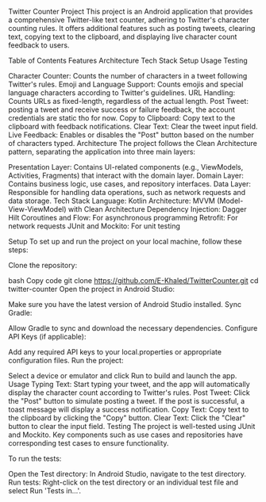 Twitter Counter Project
This project is an Android application that provides a comprehensive Twitter-like text counter, adhering to Twitter's character counting rules. It offers additional features such as posting tweets, clearing text, copying text to the clipboard, and displaying live character count feedback to users.

Table of Contents
Features
Architecture
Tech Stack
Setup
Usage
Testing

Character Counter: Counts the number of characters in a tweet following Twitter's rules.
Emoji and Language Support: Counts emojis and special language characters according to Twitter's guidelines.
URL Handling: Counts URLs as fixed-length, regardless of the actual length.
Post Tweet: posting a tweet and receive success or failure feedback, the account credentials are static tho for now. 
Copy to Clipboard: Copy text to the clipboard with feedback notifications.
Clear Text: Clear the tweet input field.
Live Feedback: Enables or disables the "Post" button based on the number of characters typed.
Architecture
The project follows the Clean Architecture pattern, separating the application into three main layers:

Presentation Layer: Contains UI-related components (e.g., ViewModels, Activities, Fragments) that interact with the domain layer.
Domain Layer: Contains business logic, use cases, and repository interfaces.
Data Layer: Responsible for handling data operations, such as network requests and data storage.
Tech Stack
Language: Kotlin
Architecture: MVVM (Model-View-ViewModel) with Clean Architecture
Dependency Injection: Dagger Hilt
Coroutines and Flow: For asynchronous programming
Retrofit: For network requests
JUnit and Mockito: For unit testing

Setup
To set up and run the project on your local machine, follow these steps:

Clone the repository:

bash
Copy code
git clone https://github.com/E-Khaled/TwitterCounter.git
cd twitter-counter
Open the project in Android Studio:

Make sure you have the latest version of Android Studio installed.
Sync Gradle:

Allow Gradle to sync and download the necessary dependencies.
Configure API Keys (if applicable):

Add any required API keys to your local.properties or appropriate configuration files.
Run the project:

Select a device or emulator and click Run to build and launch the app.
Usage
Typing Text: Start typing your tweet, and the app will automatically display the character count according to Twitter's rules.
Post Tweet: Click the "Post" button to simulate posting a tweet. If the post is successful, a toast message will display a success notification.
Copy Text: Copy text to the clipboard by clicking the "Copy" button.
Clear Text: Click the "Clear" button to clear the input field.
Testing
The project is well-tested using JUnit and Mockito. Key components such as use cases and repositories have corresponding test cases to ensure functionality.

To run the tests:

Open the Test directory: In Android Studio, navigate to the test directory.
Run tests: Right-click on the test directory or an individual test file and select Run 'Tests in...'.


